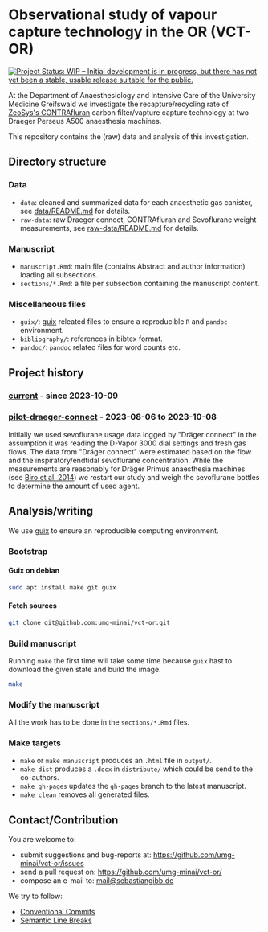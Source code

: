 # Observational study of vapour capture technology in the OR (VCT-OR)

[![Project Status: WIP – Initial development is in progress, but there has not yet been a stable, usable release suitable for the public.](https://www.repostatus.org/badges/latest/wip.svg)](https://www.repostatus.org/#wip)

At the Department of Anaesthesiology and Intensive Care of the University Medicine Greifswald we investigate the recapture/recycling rate of [ZeoSys's CONTRAfluran](https://zeosys-medical.de/human/) carbon filter/vapture capture technology at two Draeger Perseus A500 anaesthesia machines.

This repository contains the (raw) data and analysis of this investigation.

## Directory structure

### Data

- `data`: cleaned and summarized data for each anaesthetic gas canister, see [data/README.md](data/README.md) for details.
- `raw-data`: raw Draeger connect, CONTRAfluran and Sevoflurane weight measurements, see [raw-data/README.md](raw-data/README.md) for details.

### Manuscript

- `manuscript.Rmd`: main file (contains Abstract and author information) loading all subsections.
- `sections/*.Rmd`: a file per subsection containing the manuscript content.

### Miscellaneous files

- `guix/`: [guix](https://guix.gnu.org) releated files to ensure a reproducible `R` and `pandoc` environment.
- `bibliography/`: references in bibtex format.
- `pandoc/`: `pandoc` related files for word counts etc.

## Project history

### [current](https://github.com/umg-minai/vct-or/tree/main) - since 2023-10-09

### [pilot-draeger-connect](https://github.com/umg-minai/vct-or/tree/pilot-draeger-connect) - 2023-08-06 to 2023-10-08

Initially we used sevoflurane usage data logged by "Dräger connect" in the assumption it was reading the D-Vapor 3000 dial settings and fresh gas flows.
The data from "Dräger connect" were estimated based on the flow and the inspiratory/endtidal sevoflurane concentration.
While the measurements are reasonably for Dräger Primus anaesthesia machines (see [Biro et al. 2014](https://doi.org/10.1007/s10877-014-9639-6)) we restart our study and weigh the sevoflurane bottles to determine the amount of used agent.

## Analysis/writing

We use [guix](https://guix.gnu.org) to ensure an reproducible computing environment.

### Bootstrap

#### Guix on debian

```bash
sudo apt install make git guix
```

#### Fetch sources

```bash
git clone git@github.com:umg-minai/vct-or.git
```

### Build manuscript

Running `make` the first time will take some time because
`guix` hast to download the given state and build the image.

```bash
make
```

### Modify the manuscript

All the work has to be done in the `sections/*.Rmd` files.

### Make targets

- `make` or `make manuscript` produces an `.html` file in `output/`.
- `make dist` produces a `.docx` in `distribute/` which could be send to the
  co-authors.
- `make gh-pages` updates the `gh-pages` branch to the latest manuscript.
- `make clean` removes all generated files.


## Contact/Contribution

You are welcome to:

- submit suggestions and bug-reports at: <https://github.com/umg-minai/vct-or/issues>
- send a pull request on: <https://github.com/umg-minai/vct-or/>
- compose an e-mail to: <mail@sebastiangibb.de>

We try to follow:

- [Conventional Commits](https://www.conventionalcommits.org/en/v1.0.0/)
- [Semantic Line Breaks](https://sembr.org/)
